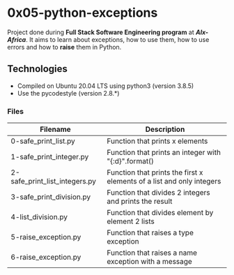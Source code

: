 # **0x05-python-exceptions**

Project done during **Full Stack Software Engineering program** at ***Alx-Africa***. It aims to learn about exceptions, how to use them, how to use errors and how to **raise** them in Python.

## **Technologies**
- Compiled on Ubuntu 20.04 LTS using python3 (version 3.8.5)
- Use the pycodestyle (version 2.8.*)

### **Files**

|Filename|	Description|
|--------|-----------------|
|0-safe_print_list.py|	Function that prints x elements
|1-safe_print_integer.py|	Function that prints an integer with "{:d}".format()
|2-safe_print_list_integers.py|	Function that prints the first x elements of a list and only integers
|3-safe_print_division.py|	Function that divides 2 integers and prints the result
|4-list_division.py|	Function that divides element by element 2 lists
|5-raise_exception.py|	Function that raises a type exception
|6-raise_exception.py|	Function that raises a name exception with a message
